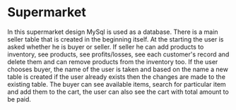 # Supermarket
In this supermarket design MySql is used as a database. There is a main seller table that is
created in the beginning itself. At the starting the user is asked whether he is buyer or seller. If
seller he can add products to inventory, see products, see profits/losses, see each customer's
record and delete them and can remove products from the inventory too.
If the user chooses buyer, the name of the user is taken and based on the name a new table is
created if the user already exists then the changes are made to the existing table. The buyer can
see available items, search for particular item and add them to the cart, the user can also see the
cart with total amount to be paid. 

